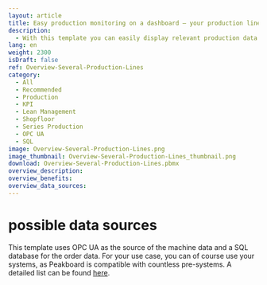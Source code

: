 ```yaml
---
layout: article
title: Easy production monitoring on a dashboard – your production lines at a glance
description: 
  - With this template you can easily display relevant production data of your plant in a customized way. Connect your data sources - for example from your machine's ERP systems - and display important key figures such as KPIs, production times, downtimes and other important information such as target/actual comparisons at any time. Using the 'Conditional Formatting' feature, your dashboard displays the status of your machines in real time and you can quickly react to errors on your shopfloor. Download now and keep track of your production!
lang: en
weight: 2300
isDraft: false
ref: Overview-Several-Production-Lines
category:
  - All
  - Recommended
  - Production
  - KPI
  - Lean Management
  - Shopfloor
  - Series Production
  - OPC UA
  - SQL
image: Overview-Several-Production-Lines.png
image_thumbnail: Overview-Several-Production-Lines_thumbnail.png
download: Overview-Several-Production-Lines.pbmx
overview_description:
overview_benefits:
overview_data_sources:
---
```

# possible data sources
This template uses OPC UA as the source of the machine data and a SQL database for the order data. For your use case, you can of course use your systems, as Peakboard is compatible with countless pre-systems. A detailed list can be found [here](https://peakboard.com/en/interfaces/).
